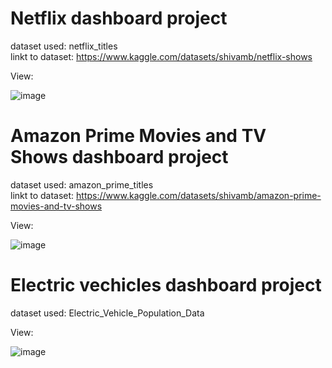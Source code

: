 # Netflix dashboard project 
dataset used: netflix_titles     
linkt to dataset: https://www.kaggle.com/datasets/shivamb/netflix-shows   

   View:   

![image](https://github.com/paci00/PowerBi_portfolio/assets/153626884/f10bb83d-f5e7-41d2-b095-89a794803b86)   

# Amazon Prime Movies and TV Shows dashboard project 
dataset used: amazon_prime_titles     
linkt to dataset: https://www.kaggle.com/datasets/shivamb/amazon-prime-movies-and-tv-shows

   View:   

![image](https://github.com/paci00/PowerBi_portfolio/assets/153626884/a5078c87-d479-468f-9952-7d5a434e94b4)   

# Electric vechicles dashboard project 
dataset used: Electric_Vehicle_Population_Data     

   View:   

![image](https://github.com/paci00/PowerBi_portfolio/assets/153626884/a0eb0fce-6db8-47c6-af99-be2afbec4507)





